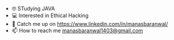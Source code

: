 - 🤓 STudying JAVA
- 💻 Interested in Ethical Hacking
- 💫 Catch me up on https://www.linkedin.com/in/manasbaranwal/
- 📫 How to reach me manasbaranwal1403@gmail.com

<!---
manasbaranwal1403/manasbaranwal1403 is a ✨ special ✨ repository because its `README.md` (this file) appears on your GitHub profile.
You can click the Preview link to take a look at your changes.
--->
